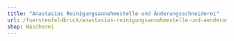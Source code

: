 ```yaml
---
title: "Anastasias Reinigungsannahmestelle und Änderungsschneiderei"
url: /fuerstenfeldbruck/anastasias-reinigungsannahmestelle-und-aenderungsschneiderei/
shop: Wäscherei
---
```

